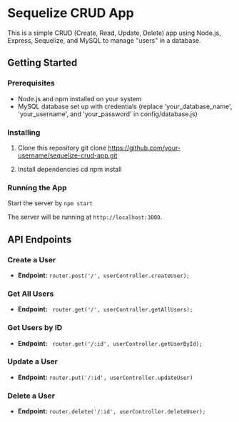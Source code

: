 
# Sequelize CRUD App

This is a simple CRUD (Create, Read, Update, Delete) app using Node.js, Express, Sequelize, and MySQL to manage "users" in a database.

## Getting Started

### Prerequisites

- Node.js and npm installed on your system
- MySQL database set up with credentials (replace 'your_database_name', 'your_username', and 'your_password' in config/database.js)

### Installing

1. Clone this repository
git clone https://github.com/your-username/sequelize-crud-app.git

2. Install dependencies
cd 
npm install

### Running the App

Start the server by `npm start`


The server will be running at `http://localhost:3000`.

## API Endpoints

### Create a User

- **Endpoint:** `router.post('/', userController.createUser);`
  
### Get All Users

- **Endpoint:** ` router.get('/', userController.getAllUsers);`

### Get Users by ID

- **Endpoint:** ` router.get('/:id', userController.getUserById);`

### Update a User

- **Endpoint:** `router.put('/:id', userController.updateUser)`

### Delete a User

- **Endpoint:** `router.delete('/:id', userController.deleteUser);`





